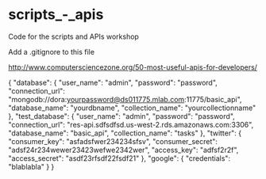 # scripts_-_apis
Code for the scripts and APIs workshop

Add a .gitignore to this file

http://www.computersciencezone.org/50-most-useful-apis-for-developers/

{
	"database": {
		"user_name": "admin",
		"password": "password",
		"connection_url": "mongodb://dora:yourpassword@ds011775.mlab.com:11775/basic_api",
		"database_name": "yourdbname",
		"collection_name": "yourcollectionname"
	},
	"test_database": {
		"user_name": "admin",
		"password": "password",
		"connection_url": "res-api.sdfsdfsd.us-west-2.rds.amazonaws.com:3306",
		"database_name": "basic_api",
		"collection_name": "tasks"
	},
	"twitter": {
		"consumer_key": "asfadsfwer234234sfsv",
		"consumer_secret": "adsf24r234wewer23423wefwe2342wer",
		"access_key": "adfsf2r2f",
		"access_secret": "asdf23rfsdf22fsdf21"
	},
	"google": {
		"credentials": "blablabla"
	}
}
